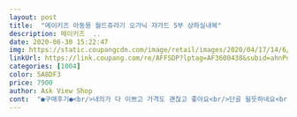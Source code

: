 ```yaml
---
layout: post 
title:  "메이키즈 아동용 월드쥬라기 오가닉 쟈가드 5부 상하실내복" 
description: 메이키즈  ..
date: 2020-06-30 15:22:47 
img: https://static.coupangcdn.com/image/retail/images/2020/04/17/14/6/6e41a596-b644-4e1b-849c-c53797ea196a.jpg 
linkUrl: https://link.coupang.com/re/AFFSDP?lptag=AF3600438&subid=ahnPublicAsk&pageKey=1477955659&itemId=2539286335&vendorItemId=70532033256&traceid=V0-113-8e34729614f6c433 
categories: [1004] 
color: 5A8DF3 
price: 7900 
author: Ask View Shop 
cont:  "●구매후기●<br/>내의가 다 이쁘고 가격도 괜찮고 좋아요<br/>단골 될듯하네요<br/>내의가 다 이쁘고 가격도 괜찮고 좋아요<br/>단골 될듯하네요<br/>" 
---
```

